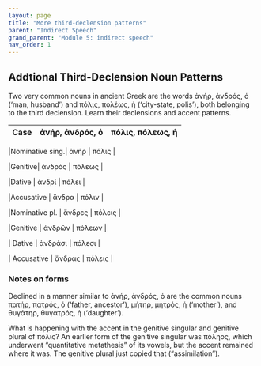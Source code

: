 ```yaml
---
layout: page
title: "More third-declension patterns"
parent: "Indirect Speech"
grand_parent: "Module 5: indirect speech"
nav_order: 1
---
```


## Addtional Third-Declension Noun Patterns
Two very common nouns in ancient Greek are the words ἀνήρ, ἀνδρός, ὁ (‘man, husband’) and πόλις, πολέως, ἡ (‘city-state, polis’), both belonging to the third declension. Learn their declensions and accent patterns.

| Case  | ἀνήρ, ἀνδρός, ὁ   | πόλις, πόλεως, ἡ  |
|---|---|---|

|Nominative sing.| ἀνήρ	|				 πόλις |

|Genitive|		ἀνδρός		|			πόλεως |

|Dative	|		ἀνδρί			|		πόλει		|

|Accusative	|	ἄνδρα 		|			πόλιν |


|Nominative	pl. |	ἄνδρες 		|		πόλεις |

|Genitive	|	ἀνδρῶν 		|		πόλεων |

| Dative	|		ἀνδράσι 	|			πόλεσι |

| Accusative	|	ἄνδρας 		|		πόλεις |


### Notes on forms
Declined in a manner similar to ἀνήρ, ἀνδρός, ὁ are the common nouns πατήρ, πατρός, ὁ (‘father, ancestor’), μήτηρ, μητρός, ἡ (‘mother’), and θυγάτηρ, θυγατρός, ἡ (‘daughter’). 

What is happening with the accent in the genitive singular and genitive plural of πόλις? An earlier form of the genitive singular was πόληος, which underwent “quantitative metathesis” of its vowels, but the accent remained where it was. The genitive plural just copied that (“assimilation”).
